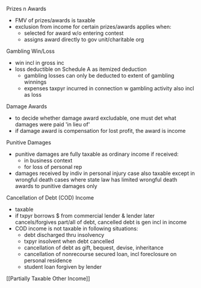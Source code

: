 Prizes n Awards
- FMV of prizes/awards is taxable 
- exclusion from income for certain prizes/awards applies when:
	- selected for award w/o entering contest
	- assigns award directly to gov unit/charitable org 

Gambling Win/Loss
- win incl in gross inc
- loss deductible on Schedule A as itemized deduction
	- gambling losses can only be deducted to extent of gambling winnings
	- expenses taxpyr incurred in connection w gambling activity also incl as loss

Damage Awards
- to decide whether damage award excludable, one must det what damages were paid 'in lieu of'
- if damage award is compensation for lost profit, the award is income 

Punitive Damages
- punitive damages are fully taxable as ordinary income if received:
	- in business context
	- for loss of personal rep
- damages received by indiv in personal injury case also taxable except in wrongful death cases where state law has limited wrongful death awards to punitive damages only 

Cancellation of Debt (COD) Income
- taxable
- if txpyr borrows $ from commercial lender & lender later cancels/forgives part/all of debt, cancelled debt is gen incl in income
- COD income is not taxable in following situations:
	- debt discharged thru insolvency
	- txpyr insolvent when debt cancelled
	- cancellation of debt as gift, bequest, devise, inheritance
	- cancellation of nonrecourse secured loan, incl foreclosure on personal residence
	- student loan forgiven by lender

[[Partially Taxable Other Income]]
